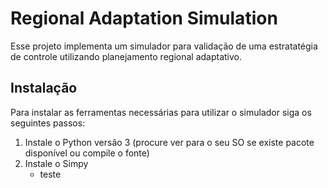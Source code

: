 # Regional Adaptation Simulation

Esse projeto implementa um simulador para validação de uma estratatégia de controle utilizando planejamento regional adaptativo.

## Instalação

Para instalar as ferramentas necessárias para utilizar o simulador siga os seguintes passos:

1. Instale o Python versão 3 (procure ver para o seu SO se existe pacote disponível ou compile o fonte)
2. Instale o Simpy
    + teste
